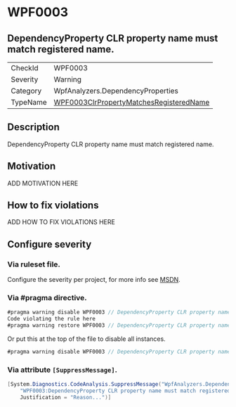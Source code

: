 # WPF0003
## DependencyProperty CLR property name must match registered name.

<!-- start generated table -->
<table>
<tr>
  <td>CheckId</td>
  <td>WPF0003</td>
</tr>
<tr>
  <td>Severity</td>
  <td>Warning</td>
</tr>
<tr>
  <td>Category</td>
  <td>WpfAnalyzers.DependencyProperties</td>
</tr>
<tr>
  <td>TypeName</td>
  <td><a href="https://github.com/DotNetAnalyzers/WpfAnalyzers/blob/master/WpfAnalyzers.Analyzers/DependencyProperties/WPF0003ClrPropertyMatchesRegisteredName.cs">WPF0003ClrPropertyMatchesRegisteredName</a></td>
</tr>
</table>
<!-- end generated table -->

## Description

DependencyProperty CLR property name must match registered name.

## Motivation

ADD MOTIVATION HERE

## How to fix violations

ADD HOW TO FIX VIOLATIONS HERE

<!-- start generated config severity -->
## Configure severity

### Via ruleset file.

Configure the severity per project, for more info see [MSDN](https://msdn.microsoft.com/en-us/library/dd264949.aspx).

### Via #pragma directive.
```C#
#pragma warning disable WPF0003 // DependencyProperty CLR property name must match registered name.
Code violating the rule here
#pragma warning restore WPF0003 // DependencyProperty CLR property name must match registered name.
```

Or put this at the top of the file to disable all instances.
```C#
#pragma warning disable WPF0003 // DependencyProperty CLR property name must match registered name.
```

### Via attribute `[SuppressMessage]`.

```C#
[System.Diagnostics.CodeAnalysis.SuppressMessage("WpfAnalyzers.DependencyProperties", 
    "WPF0003:DependencyProperty CLR property name must match registered name.", 
    Justification = "Reason...")]
```
<!-- end generated config severity -->